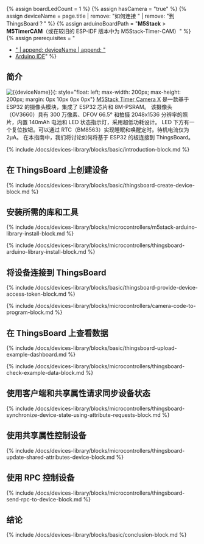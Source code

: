 {% assign boardLedCount = 1 %}
{% assign hasCamera = "true" %}
{% assign deviceName = page.title | remove: "如何连接 " | remove: "到 ThingsBoard？" %}
{% assign arduinoBoardPath = "**M5Stack** > **M5TimerCAM**（或在较旧的 ESP-IDF 版本中为 M5Stack-Timer-CAM）" %}
{% assign prerequisites = "
- [" | append: deviceName | append: "](https://shop.m5stack.com/collections/m5-cameras/products/esp32-psram-timer-camera-x-ov3660)
- [Arduino IDE](https://www.arduino.cc/en/software)"
 %}

## 简介

![{{deviceName}}](/images/devices-library/{{page.deviceImageFileName}}){: style="float: left; max-width: 200px; max-height: 200px; margin: 0px 10px 0px 0px"}
[M5Stack Timer Camera X](https://shop.m5stack.com/collections/m5-cameras/products/esp32-psram-timer-camera-x-ov3660) 是一款基于 ESP32 的摄像头模块，集成了 ESP32 芯片和 8M-PSRAM。
该摄像头（OV3660）具有 300 万像素、DFOV 66.5° 和拍摄 2048x1536 分辨率的照片，内置 140mAh 电池和 LED 状态指示灯，采用超低功耗设计。
LED 下方有一个复位按钮。可以通过 RTC（BM8563）实现睡眠和唤醒定时。待机电流仅为 2μA。
在本指南中，我们将讨论如何将基于 ESP32 的板连接到 ThingsBoard。

{% include /docs/devices-library/blocks/basic/introduction-block.md %}

## 在 ThingsBoard 上创建设备

{% include /docs/devices-library/blocks/basic/thingsboard-create-device-block.md %}

## 安装所需的库和工具

{% include /docs/devices-library/blocks/microcontrollers/m5stack-arduino-library-install-block.md %}

{% include /docs/devices-library/blocks/microcontrollers/thingsboard-arduino-library-install-block.md %}

## 将设备连接到 ThingsBoard

{% include /docs/devices-library/blocks/basic/thingsboard-provide-device-access-token-block.md %}

{% include /docs/devices-library/blocks/microcontrollers/camera-code-to-program-block.md %}

## 在 ThingsBoard 上查看数据

{% include /docs/devices-library/blocks/basic/thingsboard-upload-example-dashboard.md %}

{% include /docs/devices-library/blocks/microcontrollers/thingsboard-check-example-data-block.md %}

## 使用客户端和共享属性请求同步设备状态

{% include /docs/devices-library/blocks/microcontrollers/thingsboard-synchronize-device-state-using-attribute-requests-block.md %}

## 使用共享属性控制设备

{% include /docs/devices-library/blocks/microcontrollers/thingsboard-update-shared-attributes-device-block.md %}

## 使用 RPC 控制设备

{% include /docs/devices-library/blocks/microcontrollers/thingsboard-send-rpc-to-device-block.md %}

## 结论

{% include /docs/devices-library/blocks/basic/conclusion-block.md %}